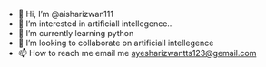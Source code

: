 - 👋 Hi, I’m @aisharizwan111
- 👀 I’m interested in artificiall intellegence..
- 🌱 I’m currently learning python
- 💞️ I’m looking to collaborate on artificiall intellegence
- 📫 How to reach me email me ayesharizwantts123@gemail.com

<!---
aisharizwan111/aisharizwan111 is a ✨ special ✨ repository because its `README.md` (this file) appears on your GitHub profile.
You can click the Preview link to take a look at your changes.
--->
